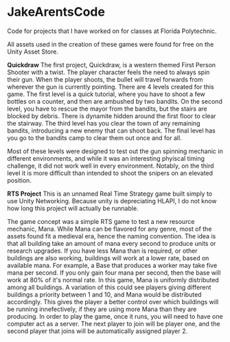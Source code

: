 # JakeArentsCode
Code for projects that I have worked on for classes at Florida Polytechnic.

All assets used in the creation of these games were found for free on the Unity Asset Store.

<b>Quickdraw</b>
The first project, Quickdraw, is a western themed First Person Shooter with a twist. The player character feels the need to always spin their gun. When the player shoots, the bullet will travel forwards from wherever the gun is currently pointing. There are 4 levels created for this game.
The first level is a quick tutorial, where you have to shoot a few bottles on a counter, and then are ambushed by two bandits.
On the second level, you have to rescue the mayor from the bandits, but the stairs are blocked by debris. There is dynamite hidden around the first floor to clear the stairway.
The third level has you clear the town of any remaining bandits, introducing a new enemy that can shoot back.
The final level has you go to the bandits camp to clear them out once and for all.

Most of these levels were designed to test out the gun spinning mechanic in different environments, and while it was an interesting phyiscal timing challenge, it did not work well in every environment. Notably, on the third level it is more difficult than intended to shoot the snipers on an elevated position.


<b>RTS Project</b>
This is an unnamed Real Time Strategy game built simply to use Unity Networking. Because unity is depreciating HLAPI, I do not know how long this project will actually be runnable.

The game concept was a simple RTS game to test a new resource mechanic, Mana. While Mana can be flavored for any genre, most of the assets found fit a medieval era, hence the naming convention. The idea is that all building take an amount of mana every second to produce units or research upgrades. If you have less Mana than is required, or other buildings are also working, buildings will work at a lower rate, based on available mana. For example, a Base that produces a worker may take five mana per second. If you only gain four mana per second, then the base will work at 80% of it's normal rate.
In this game, Mana is uniformly distributed among all buildings. A variation of this could see players giving different buildings a priority between 1 and 10, and Mana would be distributed accordingly. This gives the player a better control over which buildings will be running innefectively, if they are using more Mana than they are producing.
In order to play the game, once it runs, you will need to have one computer act as a server. The next player to join will be player one, and the second player that joins will be automatically assigned player 2.
